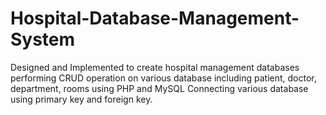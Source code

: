 # Hospital-Database-Management-System
Designed and Implemented to create hospital management databases performing CRUD operation on various database including patient, doctor, department, rooms using PHP and MySQL
Connecting various database using primary key and foreign key.
